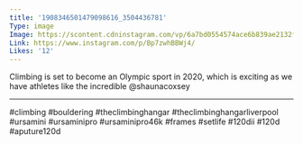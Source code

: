 ```yaml
---
title: '1908346501479098616_3504436781'
Type: image
Image: https://scontent.cdninstagram.com/vp/6a7bd0554574ace6b839ae2132f41e69/5C83BF71/t51.2885-15/sh0.08/e35/s640x640/44605422_349055462517057_5266475881372426412_n.jpg
Link: https://www.instagram.com/p/Bp7zwhBBWj4/
Likes: '12'
---
```


Climbing is set to become an Olympic sport in 2020, which is exciting as we have athletes like the incredible @shaunacoxsey 
______________________________
#climbing #bouldering #theclimbinghangar #theclimbinghangarliverpool #ursamini #ursaminipro #ursaminipro46k #frames #setlife #120dii #120d #aputure120d